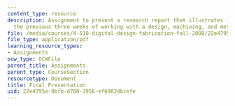 ```yaml
---
content_type: resource
description: Assignment to present a research report that illustrates findings from
  the previous three weeks of working with a design, machining, and metal.
file: /media/courses/4-510-digital-design-fabrication-fall-2008/22e4795e9bfbd7883956ef6982dbcefe_presentation.pdf
file_type: application/pdf
learning_resource_types:
- Assignments
ocw_type: OCWFile
parent_title: Assignments
parent_type: CourseSection
resourcetype: Document
title: Final Presentation
uid: 22e4795e-9bfb-d788-3956-ef6982dbcefe
---
```

